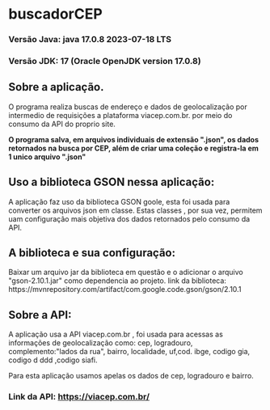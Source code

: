<h1>buscadorCEP</h1>

<h3> Versão Java: java 17.0.8 2023-07-18 LTS</h3> 
<h3>Versão JDK: 17 (Oracle OpenJDK version 17.0.8)</h3>

<h2> Sobre a aplicação.</h2>
O programa realiza buscas  de endereço e dados de geolocalização por intermedio de requisições a plataforma viacep.com.br. 
por meio do consumo da API do proprio site.
<p><b>O programa salva, em arquivos individuais de extensão  ".json",  os dados retornados na busca por CEP,
além de criar uma coleção e registra-la em 1 unico arquivo ".json" </b></p> 


<h2> Uso a biblioteca GSON nessa aplicação:</h2>
A aplicação faz uso da biblioteca GSON goole, esta foi usada para converter os arquivos json em classe.
Estas classes , por sua vez, permitem uam configuração mais objetiva dos dados retornados pelo consumo da API.

<h2>A biblioteca e sua configuração:</h2>
Baixar um arquivo jar da biblioteca em questão  e o adicionar o arquivo "gson-2.10.1.jar" como dependencia ao projeto.
link da biblioteca: https://mvnrepository.com/artifact/com.google.code.gson/gson/2.10.1

## Sobre a API: 
A aplicação usa a API viacep.com.br , foi usada para acessas as informações de  geolocalização  como:
cep, logradouro, complemento:"lados da rua", bairro, localidade,
uf,cod. ibge, codigo gia, codigo d ddd ,codigo siafi.

Para esta aplicação usamos apelas os dados de cep, logradouro e bairro.

### Link da API: https://viacep.com.br/ 

